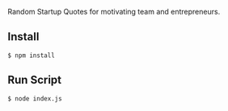 Random Startup Quotes for motivating team and entrepreneurs.

## Install

```
$ npm install
```

## Run Script 

```
$ node index.js
```
